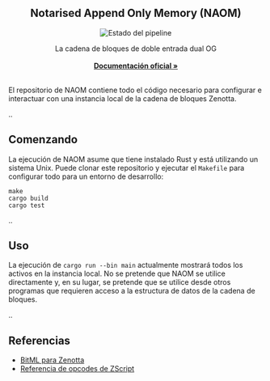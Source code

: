 <div align="center">
  <!-- <a>
    <img src="https://github.com/Zenotta/ZenottaJS/blob/develop/assets/hero.svg" alt="Logo" style="width: 350px">
  </a> -->

  <h2 align="center">Notarised Append Only Memory (NAOM)</h2>

  <div>
  <img src="https://img.shields.io/github/actions/workflow/status/Zenotta/NAOM/rust.yml" alt="Estado del pipeline" style="display:inline-block"/>
  </div>

  <p align="center">
    La cadena de bloques de doble entrada dual OG
    <br />
    <br />
    <a href="https://zenotta.io"><strong>Documentación oficial »</strong></a>
    <br />
    <br />
  </p>
</div>

El repositorio de NAOM contiene todo el código necesario para configurar e interactuar con una instancia local de la cadena de bloques Zenotta.

..

## Comenzando

La ejecución de NAOM asume que tiene instalado Rust y está utilizando un sistema Unix. Puede clonar este repositorio y ejecutar el `Makefile` para configurar todo para un entorno de desarrollo:

```
make
cargo build
cargo test
```

..

## Uso

La ejecución de `cargo run --bin main` actualmente mostrará todos los activos en la instancia local. No se pretende que NAOM se utilice directamente y, en su lugar, se pretende que se utilice desde otros programas que requieren acceso a la estructura de datos de la cadena de bloques.

..

## Referencias

- [BitML para Zenotta](https://github.com/Zenotta/NAOM/blob/main/docs/BitML_for_Zenotta.pdf)
- [Referencia de opcodes de ZScript](https://github.com/Zenotta/NAOM/blob/main/docs/ZScript_Opcodes_Reference.pdf)